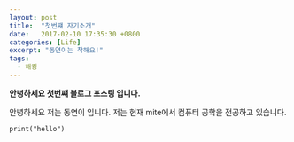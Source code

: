 ```yaml
---
layout: post
title:  "첫번쨰 자기소개"
date:   2017-02-10 17:35:30 +0800
categories: [Life]
excerpt: "동연이는 착해요!"
tags:
  - 해킹
---
```


**안녕하세요 첫번쨰 블로그 포스팅 입니다.**



안녕하세요 저는 동연이 입니다. 저는 현재 mite에서 컴퓨터 공학을 전공하고 있습니다.



`print("hello")`
